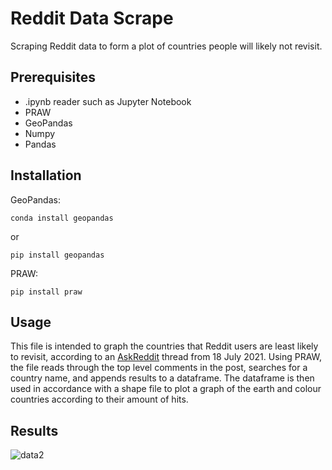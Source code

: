 # Reddit Data Scrape

Scraping Reddit data to form a plot of countries people will likely not revisit.

## Prerequisites


- .ipynb reader such as Jupyter Notebook
- PRAW
- GeoPandas
- Numpy
- Pandas


## Installation


GeoPandas:

`conda install geopandas`

or 

`pip install geopandas`


PRAW:

`pip install praw`


## Usage


This file is intended to graph the countries that Reddit users are least likely to revisit, according to an [AskReddit](https://www.reddit.com/r/AskReddit/comments/om38bx/what_is_one_country_that_you_will_never_visit/) thread from 18 July 2021.
Using PRAW, the file reads through the top level comments in the post, searches for a country name, and appends  results to a dataframe. The dataframe is then used in accordance with a shape file to plot a graph of the earth and colour countries according to their amount of hits.


## Results

![data2](https://user-images.githubusercontent.com/38352176/128013004-b269964f-df10-4dec-9d82-6ee6627b4acb.PNG)
